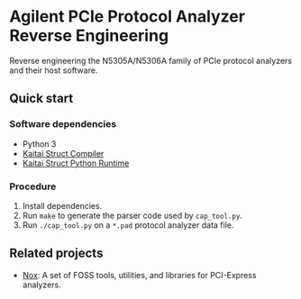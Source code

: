 # Agilent PCIe Protocol Analyzer Reverse Engineering

Reverse engineering the N5305A/N5306A family of PCIe protocol analyzers and
their host software.


## Quick start

### Software dependencies

* Python 3
* [Kaitai Struct Compiler][ksc]
* [Kaitai Struct Python Runtime][kspr]

### Procedure

1. Install dependencies.
2. Run `make` to generate the parser code used by `cap_tool.py`.
3. Run `./cap_tool.py` on a `*.pad` protocol analyzer data file.


## Related projects

* [Nox][nox]: A set of FOSS tools, utilities, and libraries for PCI-Express
  analyzers.


[ksc]: https://github.com/kaitai-io/kaitai_struct_compiler
[kspr]: https://github.com/kaitai-io/kaitai_struct_python_runtime
[nox]: https://github.com/lethalbit/Nox

